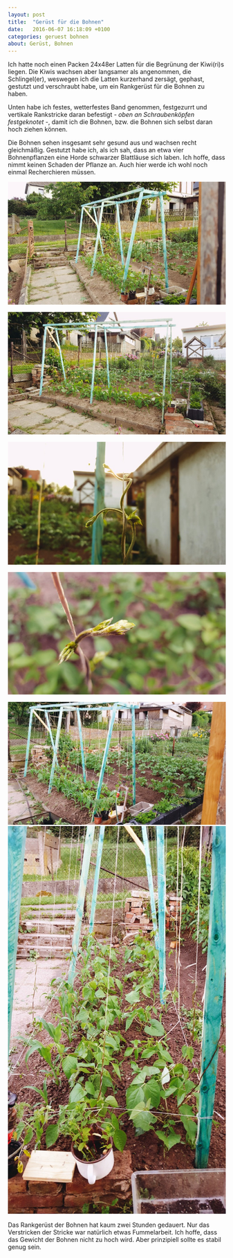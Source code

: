 ```yaml
---
layout: post
title:  "Gerüst für die Bohnen"
date:   2016-06-07 16:18:09 +0100
categories: geruest bohnen
about: Gerüst, Bohnen
---
```


Ich hatte noch einen Packen 24x48er Latten für die Begrünung der Kiwi(ri)s liegen. Die Kiwis wachsen aber langsamer als angenommen, die Schlingel(er), weswegen ich die Latten kurzerhand zersägt, gephast, gestutzt und verschraubt habe, um ein Rankgerüst für die Bohnen zu haben.

Unten habe ich festes, wetterfestes Band genommen, festgezurrt und vertikale Rankstricke daran befestigt *- oben an Schraubenköpfen festgeknotet -*, damit ich die Bohnen, bzw. die Bohnen sich selbst daran hoch ziehen können.

Die Bohnen sehen insgesamt sehr gesund aus und wachsen recht gleichmäßig. Gestutzt habe ich, als ich sah, dass an etwa vier Bohnenpflanzen eine Horde schwarzer Blattläuse sich laben. Ich hoffe, dass nimmt keinen Schaden der Pflanze an. Auch hier werde ich wohl noch einmal Recherchieren müssen.

<div class="post-image">
  <a href="/img/bohnen_geruest_20160607_193006.jpg">
    <img src="/img/bohnen_geruest_20160607_193006_750x.jpg" alt="" />
  </a>
  <p class="post-image-caption"></p>
</div>

<div class="post-image">
  <a href="/img/bohnen_geruest_20160607_193041.jpg">
    <img src="/img/bohnen_geruest_20160607_193041_750x.jpg" alt="" />
  </a>
  <p class="post-image-caption"></p>
</div>

<div class="post-image">
  <a href="/img/bohnen_geruest_20160607_193206.jpg">
    <img src="/img/bohnen_geruest_20160607_193206_750x.jpg" alt="" />
  </a>
  <p class="post-image-caption"></p>
</div>

<div class="post-image">
  <a href="/img/bohnen_geruest_20160607_193231.jpg">
    <img src="/img/bohnen_geruest_20160607_193231_750x.jpg" alt="" />
  </a>
  <p class="post-image-caption"></p>
</div>

<div class="post-image">
  <a href="/img/bohnen_geruest_20160607_213239.jpg">
    <img src="/img/bohnen_geruest_20160607_213239_750x.jpg" alt="" />
  </a>
</div>

<div class="post-image">
  <a href="/img/bohnen_geruest_20160607_213300.jpg">
    <img src="/img/bohnen_geruest_20160607_213300_750x.jpg" alt="" />
  </a>
  <p class="post-image-caption">Das Rankgerüst der Bohnen hat kaum zwei Stunden gedauert. Nur das Verstricken der Stricke war natürlich etwas Fummelarbeit. Ich hoffe, dass das Gewicht der Bohnen nicht zu hoch wird. Aber prinzipiell sollte es stabil genug sein.</p>
</div>
